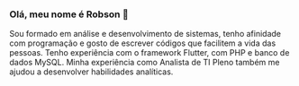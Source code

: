 ### Olá, meu nome é Robson 👋
Sou formado em análise e desenvolvimento de sistemas, tenho afinidade com programação e gosto de escrever códigos que facilitem a vida das pessoas. Tenho experiência com o framework Flutter, com PHP e banco de dados MySQL.
Minha experiência como Analista de TI Pleno também me ajudou a desenvolver habilidades analíticas.

